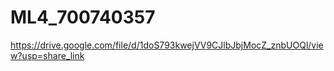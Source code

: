 # ML4_700740357



https://drive.google.com/file/d/1doS793kwejVV9CJlbJbjMocZ_znbUOQl/view?usp=share_link
